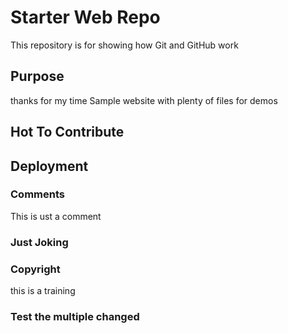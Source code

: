 # Starter Web Repo

This repository is for showing how Git and GitHub work

## Purpose

thanks for my time
Sample website with plenty of files for demos

## Hot To Contribute

## Deployment


### Comments

This is ust a comment


### Just Joking

### Copyright

this is a training 

### Test the multiple changed